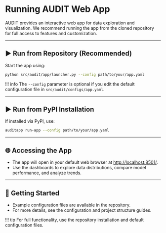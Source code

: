 # Running AUDIT Web App

AUDIT provides an interactive web app for data exploration and visualization. We recommend running the app from the cloned repository for full access to features and customization.

---

## ▶️ Run from Repository (Recommended)

Start the app using:

```bash
python src/audit/app/launcher.py --config path/to/your/app.yaml
```

!!! info
    The `--config` parameter is optional if you edit the default configuration file in `src/audit/configs/app.yaml`.

---

## ▶️ Run from PyPI Installation

If installed via PyPI, use:

```bash
auditapp run-app --config path/to/your/app.yaml
```

---

## 🌐 Accessing the App

- The app will open in your default web browser at [http://localhost:8501/](http://localhost:8501/).
- Use the dashboards to explore data distributions, compare model performance, and analyze trends.

---

## 🏁 Getting Started

- Example configuration files are available in the repository.
- For more details, see the configuration and project structure guides.

!!! tip
    For full functionality, use the repository installation and default configuration files.
